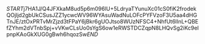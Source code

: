 $START$j7HA1J/Q4JFXkaM8ud5p6m096lU+5LdryaTYunuXc01cS0fiK2frodekQOjljd2gbUkCSusJZZ1ycwcWV96WYAsuWadNuLOFcPYFVzoF3U5aa4dHGTnJE/ztOxPRTvMrZjzd3tFPaY6jBkr6gUOJtso8WUzNFSC4+NhfUt6lInL+QBEfZYhm2dVTnbSpj+vVKwCLsUo0sYgS6ow1eRWSTDCZqpN8LHQvSg2iKc9eIpnpKAoGkXUG0gBwh6hqozSw$END$